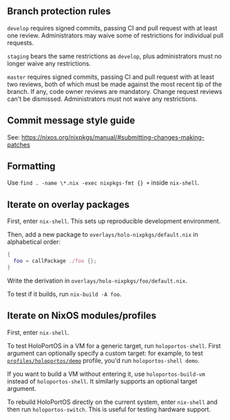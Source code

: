## Branch protection rules

`develop` requires signed commits, passing CI and pull request with at least
one review. Administrators may waive some of restrictions for individual pull
requests.

`staging` bears the same restrictions as `develop`, plus administrators must no
longer waive any restrictions.

`master` requires signed commits, passing CI and pull request with at least two
reviews, both of which must be made against the most recent tip of the branch.
If any, code owner reviews are mandatory. Change request reviews can't be
dismissed. Administrators must not waive any restrictions.

## Commit message style guide

See: https://nixos.org/nixpkgs/manual/#submitting-changes-making-patches

## Formatting

Use `find . -name \*.nix -exec nixpkgs-fmt {} +` inside `nix-shell`.

## Iterate on overlay packages

First, enter `nix-shell`. This sets up reproducible development environment.

Then, add a new package to `overlays/holo-nixpkgs/default.nix` in alphabetical order:

```nix
{
  foo = callPackage ./foo {};
}
```

Write the derivation in `overlays/holo-nixpkgs/foo/default.nix`.

To test if it builds, run `nix-build -A foo`.

## Iterate on NixOS modules/profiles

First, enter `nix-shell`.

To test HoloPortOS in a VM for a generic target, run `holoportos-shell`. First
argument can optionally specify a custom target: for example, to test
[`profiles/holoportos/demo`](profiles/holoportos/demo/default.nix) profile,
you'd run `holoportos-shell demo`.

If you want to build a VM without entering it, use `holoportos-build-vm`
instead of `holoportos-shell`. It similarly supports an optional target
argument.

To rebuild HoloPortOS directly on the current system, enter `nix-shell` and
then run `holoportos-switch`. This is useful for testing hardware support.
